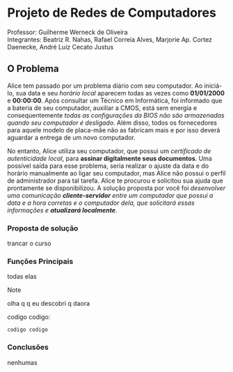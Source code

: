 # Projeto de Redes de Computadores

Professor: Guilherme Werneck de Oliveira     
Integrantes: Beatriz R. Nahas, Rafael Correia Alves, Marjorie Ap. Cortez Daenecke, André Luiz Cecato Justus

## O Problema

  Alice tem passado por um problema diário com seu computador. Ao iniciá-lo,
sua data e seu _horário local_ aparecem todas as vezes como **01/01/2000** e **00:00:00**.
Após consultar um Técnico em Informática, foi informado que a bateria de seu
computador, auxiliar a CMOS, está sem energia e consequentemente _todas as
configurações da BIOS não são armazenadas quando seu computador é desligado_.
Além disso, todos os fornecedores para aquele modelo de placa-mãe não as
fabricam mais e por isso deverá aguardar a entrega de um novo computador.

   No entanto, Alice utiliza seu computador, que possui um _certificado de
autenticidade local_, para **assinar digitalmente seus documentos**. Uma possível saída
para esse problema, seria realizar o ajuste da data e do horário manualmente ao
ligar seu computador, mas Alice não possui o perfil de administrador para tal tarefa.
Alice te procurou e solicitou sua ajuda que prontamente se disponibilizou. A
solução proposta por você foi _desenvolver uma comunicação **cliente-servidor** entre
um computador que possui a data e a hora corretas e o computador dela, que
solicitará essas informações e **atualizará localmente**_.

### Proposta de solução

trancar o curso

### Funções Principais

todas elas

> [!NOTE]
> olha q q eu descobri q daora

codigo codigo:
```
codigo codigo
```

### Conclusões

nenhumas
